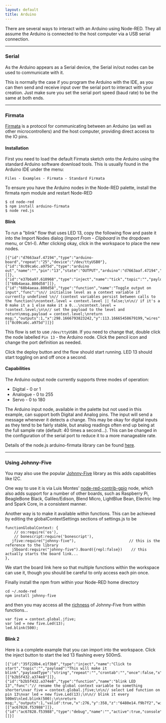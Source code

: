 ```yaml
---
layout: default
title: Arduino
---
```


There are several ways to interact with an Arduino using Node-RED. They
all assume the Arduino is connected to the host computer via a USB serial
connection.

***

### Serial

As the Arduino appears as a Serial device, the Serial in/out nodes can be used
to communicate with it.

This is normally the case if you program the Arduino with the IDE, as you can
then send and receive input over the serial port to interact with your creation.
Just make sure you set the serial port speed (baud rate) to be the same at both
ends.

***

### Firmata

[Firmata](http://firmata.org/) is a protocol for communicating between an
Arduino (as well as other microcontrollers) and the host computer, providing
direct access to the IO pins.

#### Installation

First you need to load the default Firmata sketch onto the Arduino using the
standard Arduino software download tools. This is usually found in the Arduino
IDE under the menu:

    Files - Examples - Firmata - Standard Firmata

To ensure you have the Arduino nodes in the Node-RED palette, install the
firmata npm module and restart Node-RED

    $ cd node-red
    $ npm install arduino-firmata
    $ node red.js

#### Blink

To run a "blink" flow that uses LED 13, copy the following flow and paste it
into the Import Nodes dialog (*Import From - Clipboard* in the dropdown menu, or
Ctrl-I). After clicking okay, click in the workspace to place the new nodes.

    [{"id":"d7663aaf.47194","type":"arduino-board","repeat":"25","device":"/dev/ttyUSB0"},{"id":"8c09ca6c.a975d","type":"arduino out","name":"","pin":"13","state":"OUTPUT","arduino":"d7663aaf.47194","x":509.16667556762695,"y":162.16666984558105,"wires":[]},{"id":"e37b6a97.610968","type":"inject","name":"tick","topic":"","payload":"","repeat":"0.5","once":false,"x":116.16668319702148,"y":62.16666507720947,"wires":[["60b4aeaa.800d58"]]},{"id":"60b4aeaa.800d58","type":"function","name":"Toggle output on input","func":"\n// initialise level as a context variable if currently undefined \n// (context variables persist between calls to the function)\ncontext.level = context.level || false;\n\n// if it's a 0 make it a 1 else make it a 0...\ncontext.level = !context.level;\n\n// set the payload to the level and return\nmsg.payload = context.level;\nreturn msg;","outputs":1,"x":298.1666793823242,"y":113.16665458679199,"wires":[["8c09ca6c.a975d"]]}]

This flow is set to use `/dev/ttyUSB0`. If you need to change that, double click
the node labelled `Pin 13` - the Arduino node. Click the pencil icon and change
the port definition as needed.

Click the deploy button and the flow should start running. LED 13 should start
toggling on and off once a second.

#### Capabilities

The Arduino output node currently supports three modes of operation:

 - Digital - 0 or 1
 - Analogue - 0 to 255
 - Servo - 0 to 180

The Arduino input node, available in the palette but not used in this example,
can support both Digital and Analog pins. The input will send a message whenever
it detects a change. This may be okay for digital inputs as they tend to be
fairly stable, but analog readings often end up being at the full sample rate
(default: 40 times a second...). This can be changed in the configuration of the
serial port to reduce it to a more manageable rate.

Details of the node.js arduino-firmata library can be found [here](https://www.npmjs.com/package/arduino-firmata).

***

### Using Johnny-Five

You may also use the popular [Johnny-Five](https://www.npmjs.com/package/johnny-five)
library as this adds capabilities like I2C.

One way to use it is via Luis Montes'
[node-red-contrib-gpio](http://flows.nodered.org/node/node-red-contrib-gpio)
node, which also adds support for a number of other boards, such as
Raspberry Pi, BeagleBone Black, Galileo/Edison, Blend Micro, LightBlue Bean,
Electric Imp and Spark Core, in a consistent manner.

Another way is to make it available within functions.
This can be achieved by editing the globalContextSettings sections of settings.js to be

    functionGlobalContext: {
        // os:require('os'),
        // bonescript:require('bonescript'),
       jfive:require("johnny-five"),                        // this is the reference to the library
       j5board:require("johnny-five").Board({repl:false})    // this actually starts the board link...
    },

We start the board link here so that multiple functions within the workspace can
use it, though you should be careful to only access each pin once.

Finally install the npm from within your Node-RED home directory

    cd ~/.node-red
    npm install johnny-five

and then you may access all the [richness](https://github.com/rwaldron/johnny-five/wiki)
of Johnny-Five from within functions...

    var five = context.global.jfive;
    var led = new five.Led(13);
    led.blink(500);


#### Blink 2

Here is a complete example that you can import into the workspace.
Click the inject button to start the led 13 flashing every 500mS.

    [{"id":"35f228b4.e1f3b8","type":"inject","name":"Click to start","topic":"","payload":"This will make it blink","payloadType":"string","repeat":"","crontab":"","once":false,"x":124,"y":291,"z":"6480e14.f9b7f2","wires":[["b2b5f432.a374e8"]]},{"id":"b2b5f432.a374e8","type":"function","name":"blink LED 13","func":"// rename the global context variable to something shorter\nvar five = context.global.jfive;\n\n// select Led function on pin 13\nvar led = new five.Led(13);\n\n// blink it every 500mS\nled.blink(500);\n\nreturn msg;","outputs":1,"valid":true,"x":276,"y":358,"z":"6480e14.f9b7f2","wires":[["ac67828.f53988"]]},{"id":"ac67828.f53988","type":"debug","name":"","active":true,"console":"false","complete":"false","x":435,"y":299,"z":"6480e14.f9b7f2","wires":[]}]

